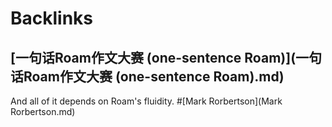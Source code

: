 
# Backlinks
## [一句话Roam作文大赛 (one-sentence Roam)](一句话Roam作文大赛 (one-sentence Roam).md)
And all of it depends on Roam's fluidity. #[Mark Rorbertson](Mark Rorbertson.md)

